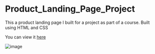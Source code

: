 # Product_Landing_Page_Project
This a product landing page I built for a project as part of a course. Built using HTML and CSS

You can view it [here](http://url.com)

![image](https://user-images.githubusercontent.com/74030806/198007058-acd0e3dd-e269-4b93-91f1-1676e6a5f595.png)
